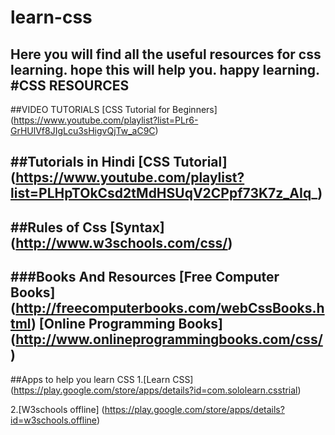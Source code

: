 # learn-css
Here you will find all the useful resources for css learning. hope this will help you. happy learning.
#CSS RESOURCES
----
##VIDEO TUTORIALS
[CSS Tutorial for Beginners] 
(https://www.youtube.com/playlist?list=PLr6-GrHUlVf8JIgLcu3sHigvQjTw_aC9C)

##Tutorials in Hindi
[CSS Tutorial] 
(https://www.youtube.com/playlist?list=PLHpTOkCsd2tMdHSUqV2CPpf73K7z_AIq_)
----
##Rules of Css
[Syntax] 
(http://www.w3schools.com/css/)
----
###Books And Resources
[Free Computer Books] (http://freecomputerbooks.com/webCssBooks.html)
[Online Programming Books] (http://www.onlineprogrammingbooks.com/css/)
----
##Apps to help you learn CSS
1.[Learn CSS] (https://play.google.com/store/apps/details?id=com.sololearn.csstrial)
           
2.[W3schools offline] (https://play.google.com/store/apps/details?id=w3schools.offline)
